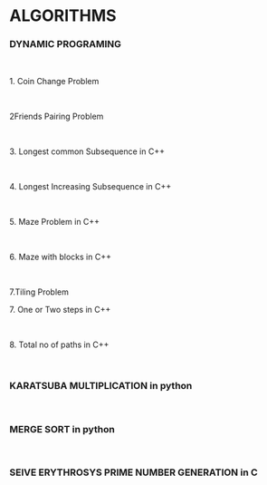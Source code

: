 # ALGORITHMS
<h3>DYNAMIC PROGRAMING</h3><br>
<p>1. Coin Change Problem</p><br>
<p>2Friends Pairing Problem</p><br>
<p>3. Longest common Subsequence in C++</p><br>
<p>4. Longest Increasing Subsequence in C++</p><br>
<p>5. Maze Problem in C++</p><br>
<p>6. Maze with blocks in C++</p><br>
<p>7.Tiling Problem</p> 
<p>7. One or Two steps in C++</p><br>
<p>8. Total no of paths in C++</p><br>
<h3>KARATSUBA MULTIPLICATION in python</h3><br>
<h3>MERGE SORT in python</h3><br>
<h3>SEIVE ERYTHROSYS PRIME NUMBER GENERATION in C </h3><br>

